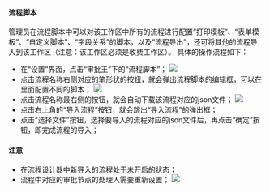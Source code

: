 #### 流程脚本
管理员在流程脚本中可以对该工作区中所有的流程进行配置“打印模板”、“表单模板”、“自定义脚本”、“字段关系”的脚本，以及“流程导出”，还可将其他的流程导入到该工作区（注意：该工作区必须是收费工作区）。
具体的操作流程如下：
- 在“设置”界面，点击“审批王”下的“流程脚本”；
![](images/脚本1.png)
- 点击流程名称右侧对应的笔形状的按钮，就会弹出流程脚本的编辑框，可以在里面配置不同的脚本；
![](images/脚本2.png)
- 点击流程名称最右侧的按钮，就会自动下载该流程对应的json文件；
![](images/脚本3.png)
- 点击右上角的“导入流程”按钮，就会跳出“导入流程”的弹出框；
- 点击“选择文件”按钮，选择要导入的流程对应的json文件后，再点击“确定”按钮，即完成流程的导入；
#### 注意
- 在流程设计器中新导入的流程处于未开启的状态；
- 流程中对应的审批节点的处理人需要重新设置；
![](images/脚本4.png)
